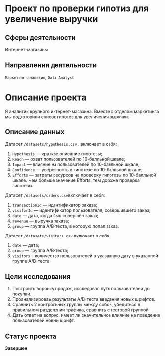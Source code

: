 # Проект по проверки гипотиз для увеличение выручки
## Сферы деятельности
Интернет-магазины
## Направления деятельности
`Маркетинг-аналитик`, `Data Analyst`
# Описание проекта

Я аналитик крупного интернет-магазина. Вместе с отделом маркетинга мы подготовили список гипотез для увеличения выручки.


## Описание данных

Датасет `/datasets/hypothesis.csv.` включает в себя:

1. `Hypothesis` — краткое описание гипотезы;
2. `Reach` — охват пользователей по 10-балльной шкале;
3. `Impact` — влияние на пользователей по 10-балльной шкале;
4. `Confidence` — уверенность в гипотезе по 10-балльной шкале;
5. `Efforts` — затраты ресурсов на проверку гипотезы по 10-балльной шкале. Чем больше значение Efforts, тем дороже проверка гипотезы.


Датасет `/datasets/orders.csv`включает в себя:

1. `transactionId` — идентификатор заказа;
2. `visitorId` — идентификатор пользователя, совершившего заказ;
3. `date` — дата, когда был совершён заказ;
4. `revenue` — выручка заказа;
5. `group` — группа A/B-теста, в которую попал заказ.

Датасет `/datasets/visitors.csv` включает в себя:

1. `date` — дата;
2. `group` — группа A/B-теста;
3. `visitors` - количество пользователей в указанную дату в указанной группе A/B-теста

## Цели исследования

1. Построить воронку продаж, исследовал путь пользователей до покупки. 
2. Проанализироваь результаты A/B-теста введения новых шрифтов. 
3. Сравнить 2 контрольных группы между собой, убедиться в правильном разделении трафика, сравнить с тестовой группой
4. Дать ответ на вопрос, имеет ли значительное влияние на поведение пользователей новый шрифт.

## Статус проекта
**Завершен**
